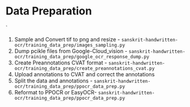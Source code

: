 # Data Preparation
`
1. Sample and Convert tif to png and resize - `sanskrit-handwritten-ocr/training_data_prep/images_sampling.py`
2. Dump pcikle files from Google-Cloud_vision - `sanskrit-handwritten-ocr/training_data_prep/google_ocr_response_dump.py`
3. Create Preannotations CVAT format - `sanskrit-handwritten-ocr/training_data_prep/create_preannotations_cvat.py`
4. Upload annotations to CVAT and correct the annotations
5. Split the data and annotations - `sanskrit-handwritten-ocr/training_data_prep/ppocr_data_prep.py`
6. Reformat to PPOCR or EasyOCR- `sanskrit-handwritten-ocr/training_data_prep/ppocr_data_prep.py`
